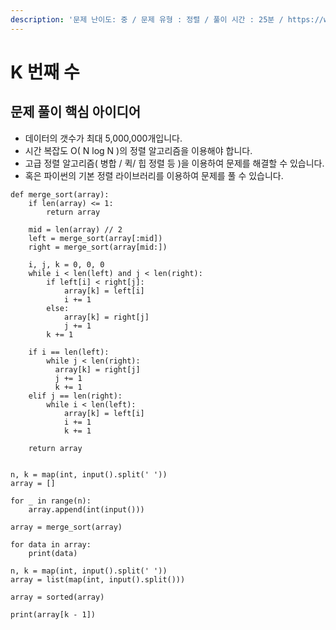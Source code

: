 ```yaml
---
description: '문제 난이도: 중 / 문제 유형 : 정렬 / 풀이 시간 : 25분 / https://www.acmicpc.net/problem/11004'
---
```


# K 번째 수

## 문제 풀이 핵심 아이디어

* 데이터의 갯수가 최대 5,000,000개입니다.
* 시간 복잡도 O\( N log N \)의 정렬 알고리즘을 이용해야 합니다.
* 고급 정렬 알고리즘\( 병합 / 퀵/ 힙 정렬 등 \)을 이용하여 문제를 해결할 수 있습니다.
* 혹은 파이썬의 기본 정렬 라이브러리를 이용하여 문제를 풀 수 있습니다.

```text
def merge_sort(array):
    if len(array) <= 1:
        return array

    mid = len(array) // 2
    left = merge_sort(array[:mid])
    right = merge_sort(array[mid:])

    i, j, k = 0, 0, 0
    while i < len(left) and j < len(right):
        if left[i] < right[j]:
            array[k] = left[i]
            i += 1
        else:
            array[k] = right[j]
            j += 1
        k += 1

    if i == len(left):
        while j < len(right):
          array[k] = right[j]
          j += 1
          k += 1
    elif j == len(right):
        while i < len(left):
            array[k] = left[i]
            i += 1
            k += 1

    return array


n, k = map(int, input().split(' '))
array = []

for _ in range(n):
    array.append(int(input()))

array = merge_sort(array)

for data in array:
    print(data)
```

```text
n, k = map(int, input().split(' '))
array = list(map(int, input().split()))

array = sorted(array)

print(array[k - 1])
```

